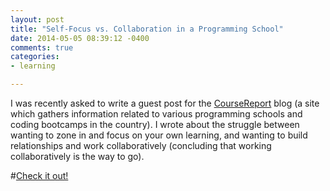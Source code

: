 ```yaml
---
layout: post
title: "Self-Focus vs. Collaboration in a Programming School"
date: 2014-05-05 08:39:12 -0400
comments: true
categories: 
- learning

---
```


I was recently asked to write a guest post for the [CourseReport](https://www.coursereport.com/) blog (a site which gathers information related to various programming schools and coding bootcamps in the country). I wrote about the struggle between wanting to zone in and focus on your own learning, and wanting to build relationships and work collaboratively (concluding that working collaboratively is the way to go).

#[Check it out!](https://www.coursereport.com/blog/self-focus-vs-collaboration-in-a-programming-school)